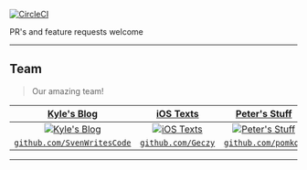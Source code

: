 [![CircleCI](https://circleci.com/gh/RusseII/sound.russell.work.svg?style=svg)](https://circleci.com/gh/RusseII/sound.russell.work)

PR's and feature requests welcome

---

## Team

> Our amazing team! 

| <a href="https://medium.com/@SvenDevelops" target="_blank">**Kyle's Blog**</a> | <a href="https://iostexts.com/" target="_blank">**iOS Texts**</a> | <a href="https://thegates.online" target="_blank">**Peter's Stuff**</a> |
| :---: |:---:| :---:|
| [![Kyle's Blog](https://avatars0.githubusercontent.com/u/7458951?s=400&v=4)](https://medium.com/@SvenDevelops)    | [![iOS Texts](https://avatars0.githubusercontent.com/u/1036968?s=400&v=4)](https://iostexts.com/) | [![Peter's Stuff](https://avatars3.githubusercontent.com/u/8731022?s=400&v=4)](https://thegates.online)  |
| <a href="http://github.com/SvenWritesCode" target="_blank">`github.com/SvenWritesCode`</a> | <a href="http://github.com/Geczy" target="_blank">`github.com/Geczy`</a> | <a href="http://github.com/pomkos" target="_blank">`github.com/pomkos`</a> |


---   
